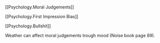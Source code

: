 

[[Psychology.Moral Judgements]]

[[Psychology.First Impression Bias]]


[[Psychology.Bullshit]]




Weather can affect moral judgements trough mood (Noise book page 89).


